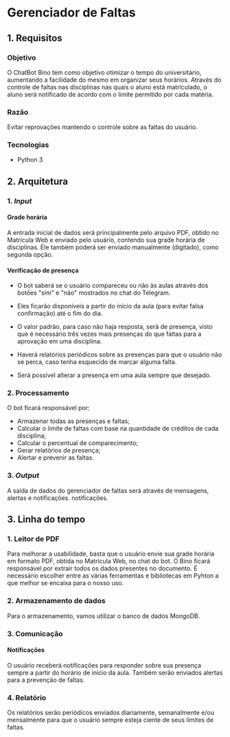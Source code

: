 # Gerenciador de Faltas

## 1. Requisitos

### Objetivo

O ChatBot Bino tem como objetivo otimizar o tempo do universitário, aumentando a facilidade do mesmo em organizar seus horários. Através do controle de faltas nas disciplinas nas quais o aluno está matriculado, o aluno será notificado de acordo com o limite permitido por cada matéria.

### Razão
Evitar reprovações mantendo o controle sobre as faltas do usuário.

### Tecnologias

- Python 3

## 2. Arquitetura

### 1. *Input*

#### Grade horária
A entrada inicial de dados será principalmente pelo arquivo PDF, obtido no Matrícula Web e enviado pelo usuário, contendo sua grade horária de disciplinas. Ele também poderá ser enviado manualmente (digitado), como segunda opção.

#### Verificação de presença

- O bot saberá se o usuário compareceu ou não às aulas através dos botões "sim" e "não" mostrados no chat do Telegram.

 - Eles ficarão disponíveis a partir do início da aula (para evitar falsa confirmação) até o fim do dia.

 - O valor padrão, para caso não haja resposta, será de presença, visto que é necessário três vezes mais presenças do que faltas para a aprovação em uma disciplina.

- Haverá relatórios periódicos sobre as presenças para que o usuário não se perca, caso tenha esquecido de marcar alguma falta.

- Será possível alterar a presença em uma aula sempre que desejado.

### 2. Processamento
O bot ficará responsável por:

- Armazenar todas as presenças e faltas;
- Calcular o limite de faltas com base na quantidade de créditos de cada disciplina;
- Calcular o percentual de comparecimento;
- Gerar relatórios de presença;
- Alertar e prevenir as faltas.

### 3. *Output*
A saída de dados do gerenciador de faltas será através de mensagens, alertas e notificações. notificações.

## 3. Linha do tempo

### 1. Leitor de PDF
Para melhorar a usabilidade, basta que o usuário envie sua grade horária em formato PDF, obtida no Matrícula Web, no chat do bot. O Bino ficará responsável por extrair todos os dados presentes no documento. É necessário escolher entre as várias ferramentas e bibliotecas em Pyhton a que melhor se encaixa para o nosso uso.

### 2. Armazenamento de dados

Para o armazenamento, vamos utilizar o banco de dados MongoDB.

### 3. Comunicação

#### Notificações

O usuário receberá notificações para responder sobre sua presença sempre a partir do horário de início da aula. Também serão enviados alertas para a prevenção de faltas.

### 4. Relatório 

Os relatórios serão periódicos enviados diariamente, semanalmente e/ou mensalmente para que o usuário sempre esteja ciente de seus limites de faltas.